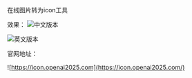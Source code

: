 在线图片转为icon工具

效果：
![中文版本](https://github.com/user-attachments/assets/1efe0e12-199e-4880-8ce9-7d6adbff066e)

![英文版本](https://github.com/user-attachments/assets/ed4ac160-3828-4768-90ff-ab331a94e27a)


官网地址：

![https://icon.openai2025.com](https://icon.openai2025.com/)

